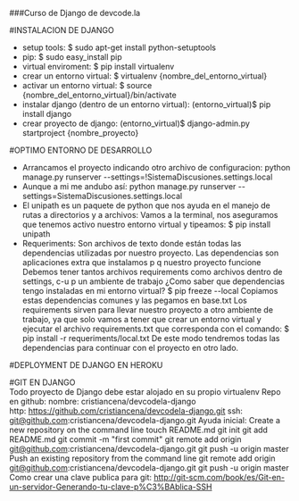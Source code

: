 ###Curso de Django de devcode.la

#INSTALACION DE DJANGO
+	setup tools:
		$ sudo apt-get install python-setuptools
+	pip:
		$ sudo easy_install pip
+	virtual enviroment:
		$ pip install virtualenv
+	crear un entorno virtual:
		$ virtualenv {nombre_del_entorno_virtual}
+	activar un entorno virtual:
		$ source {nombre_del_entorno_virtual}/bin/activate
+	instalar django (dentro de un entorno virtual):
		(entorno_virtual)$ pip install django 
+	crear proyecto de django:
		(entorno_virtual)$ django-admin.py startproject {nombre_proyecto}


#OPTIMO ENTORNO DE DESARROLLO
+	Arrancamos el proyecto indicando otro archivo de configuracion:
		python manage.py runserver --settings=!SistemaDiscusiones.settings.local
+	Aunque a mi me andubo así: 
		python manage.py runserver --settings=SistemaDiscusiones.settings.local
+	El unipath es un paquete de python que nos ayuda en el manejo de rutas a directorios y a archivos:
	Vamos a la terminal, nos aseguramos que tenemos activo nuestro entorno virtual y tipeamos:
		$ pip install unipath
+	Requeriments:
		Son archivos de texto donde están todas las dependencias utilizadas por nuestro proyecto. 
		Las dependencias son aplicaciones extra que instalamos p q nuestro proyecto funcione
		Debemos tener tantos archivos requirements como archivos dentro de settings, c-u p un ambiente de trabajo
		¿Como saber que dependencias tengo instaladas en mi entorno virtual?
			$ pip freeze --local 
			Copiamos estas dependencias comunes y las pegamos en base.txt 
		Los requirements sirven para llevar nuestro proyecto a otro ambiente de trabajo, ya que solo vamos a tener que crear un entorno virtual y ejecutar el archivo requirements.txt que corresponda con el comando:
			$ pip install -r requeriments/local.txt
			De este modo tendremos todas las dependencias para continuar con el proyecto en otro lado.


#DEPLOYMENT DE DJANGO EN HEROKU
	

#GIT EN DJANGO	
	Todo proyecto de Django debe estar alojado en su propio virtualenv
	Repo en github: 
		nombre: cristiancena/devcodela-django	
		http:	https://github.com/cristiancena/devcodela-django.git
		ssh: 	git@github.com:cristiancena/devcodela-django.git
		Ayuda inicial:
			Create a new repository on the command line
				touch README.md
				git init
				git add README.md
				git commit -m "first commit"
				git remote add origin git@github.com:cristiancena/devcodela-django.git
				git push -u origin master
			Push an existing repository from the command line
				git remote add origin git@github.com:cristiancena/devcodela-django.git
				git push -u origin master
	Como crear una clave publica para git:
		http://git-scm.com/book/es/Git-en-un-servidor-Generando-tu-clave-p%C3%BAblica-SSH